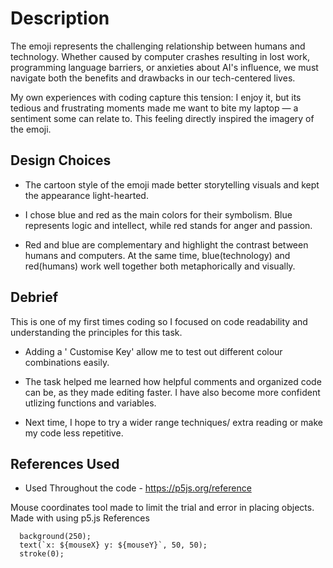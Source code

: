 # **Description**
The emoji represents the challenging relationship between humans and technology. Whether caused by computer crashes resulting in lost work, programming language barriers, or anxieties about AI's influence, we must navigate both the benefits and drawbacks in our tech-centered lives.

My own experiences with coding capture this tension: I enjoy it, but its tedious and frustrating moments made me want to bite my laptop — a sentiment some can relate to. This feeling directly inspired the imagery of the emoji.


## **Design Choices**

- The cartoon style of the emoji made better storytelling visuals and kept the appearance light-hearted.

- I chose blue and red as the main colors for their symbolism. Blue represents logic and intellect, while red stands for anger and passion. 

- Red and blue are complementary and highlight the contrast between humans and computers. At the same time, blue(technology) and red(humans) work well together both metaphorically and visually.


## Debrief
This is one of my first times coding so I focused on code readability and understanding the principles for this task.

- Adding a ' Customise Key' allow me to test out different colour combinations easily.

- The task helped me learned how helpful comments and organized code can be, as they made editing faster. I have also become more confident utlizing functions and variables. 

- Next time, I hope to try a wider range techniques/ extra reading or make my code less repetitive.


## References Used

 - Used Throughout the code - https://p5js.org/reference

Mouse coordinates tool made to limit the trial and error in placing objects. Made with using p5.js References

      background(250);
      text(`x: ${mouseX} y: ${mouseY}`, 50, 50);
      stroke(0); 


